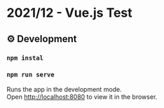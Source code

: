 # 2021/12 - Vue.js Test

## ⚙️ Development
### `npm instal`
### `npm run serve`

Runs the app in the development mode.<br>
Open [http://localhost:8080](http://localhost:8080) to view it in the browser.
<br>
